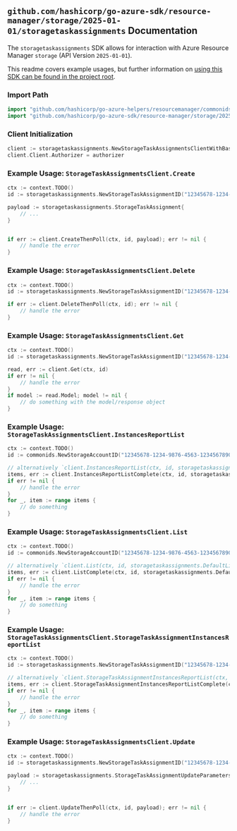 
## `github.com/hashicorp/go-azure-sdk/resource-manager/storage/2025-01-01/storagetaskassignments` Documentation

The `storagetaskassignments` SDK allows for interaction with Azure Resource Manager `storage` (API Version `2025-01-01`).

This readme covers example usages, but further information on [using this SDK can be found in the project root](https://github.com/hashicorp/go-azure-sdk/tree/main/docs).

### Import Path

```go
import "github.com/hashicorp/go-azure-helpers/resourcemanager/commonids"
import "github.com/hashicorp/go-azure-sdk/resource-manager/storage/2025-01-01/storagetaskassignments"
```


### Client Initialization

```go
client := storagetaskassignments.NewStorageTaskAssignmentsClientWithBaseURI("https://management.azure.com")
client.Client.Authorizer = authorizer
```


### Example Usage: `StorageTaskAssignmentsClient.Create`

```go
ctx := context.TODO()
id := storagetaskassignments.NewStorageTaskAssignmentID("12345678-1234-9876-4563-123456789012", "example-resource-group", "storageAccountName", "storageTaskAssignmentName")

payload := storagetaskassignments.StorageTaskAssignment{
	// ...
}


if err := client.CreateThenPoll(ctx, id, payload); err != nil {
	// handle the error
}
```


### Example Usage: `StorageTaskAssignmentsClient.Delete`

```go
ctx := context.TODO()
id := storagetaskassignments.NewStorageTaskAssignmentID("12345678-1234-9876-4563-123456789012", "example-resource-group", "storageAccountName", "storageTaskAssignmentName")

if err := client.DeleteThenPoll(ctx, id); err != nil {
	// handle the error
}
```


### Example Usage: `StorageTaskAssignmentsClient.Get`

```go
ctx := context.TODO()
id := storagetaskassignments.NewStorageTaskAssignmentID("12345678-1234-9876-4563-123456789012", "example-resource-group", "storageAccountName", "storageTaskAssignmentName")

read, err := client.Get(ctx, id)
if err != nil {
	// handle the error
}
if model := read.Model; model != nil {
	// do something with the model/response object
}
```


### Example Usage: `StorageTaskAssignmentsClient.InstancesReportList`

```go
ctx := context.TODO()
id := commonids.NewStorageAccountID("12345678-1234-9876-4563-123456789012", "example-resource-group", "storageAccountName")

// alternatively `client.InstancesReportList(ctx, id, storagetaskassignments.DefaultInstancesReportListOperationOptions())` can be used to do batched pagination
items, err := client.InstancesReportListComplete(ctx, id, storagetaskassignments.DefaultInstancesReportListOperationOptions())
if err != nil {
	// handle the error
}
for _, item := range items {
	// do something
}
```


### Example Usage: `StorageTaskAssignmentsClient.List`

```go
ctx := context.TODO()
id := commonids.NewStorageAccountID("12345678-1234-9876-4563-123456789012", "example-resource-group", "storageAccountName")

// alternatively `client.List(ctx, id, storagetaskassignments.DefaultListOperationOptions())` can be used to do batched pagination
items, err := client.ListComplete(ctx, id, storagetaskassignments.DefaultListOperationOptions())
if err != nil {
	// handle the error
}
for _, item := range items {
	// do something
}
```


### Example Usage: `StorageTaskAssignmentsClient.StorageTaskAssignmentInstancesReportList`

```go
ctx := context.TODO()
id := storagetaskassignments.NewStorageTaskAssignmentID("12345678-1234-9876-4563-123456789012", "example-resource-group", "storageAccountName", "storageTaskAssignmentName")

// alternatively `client.StorageTaskAssignmentInstancesReportList(ctx, id, storagetaskassignments.DefaultStorageTaskAssignmentInstancesReportListOperationOptions())` can be used to do batched pagination
items, err := client.StorageTaskAssignmentInstancesReportListComplete(ctx, id, storagetaskassignments.DefaultStorageTaskAssignmentInstancesReportListOperationOptions())
if err != nil {
	// handle the error
}
for _, item := range items {
	// do something
}
```


### Example Usage: `StorageTaskAssignmentsClient.Update`

```go
ctx := context.TODO()
id := storagetaskassignments.NewStorageTaskAssignmentID("12345678-1234-9876-4563-123456789012", "example-resource-group", "storageAccountName", "storageTaskAssignmentName")

payload := storagetaskassignments.StorageTaskAssignmentUpdateParameters{
	// ...
}


if err := client.UpdateThenPoll(ctx, id, payload); err != nil {
	// handle the error
}
```
